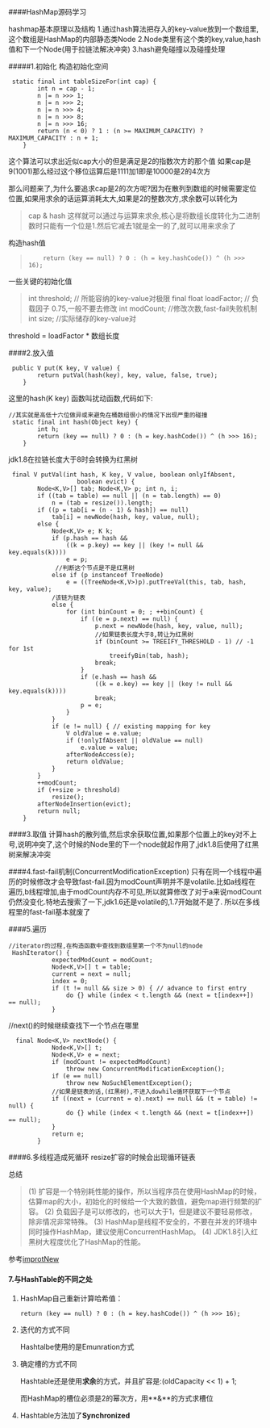 ####HashMap源码学习

hashmap基本原理以及结构
1.通过hash算法把存入的key-value放到一个数组里,这个数组是HashMap的内部静态类Node
2.Node类里有这个类的key,value,hash值和下一个Node(用于拉链法解决冲突)
3.hash避免碰撞以及碰撞处理

#####1.初始化
构造初始化空间
```
 static final int tableSizeFor(int cap) {
        int n = cap - 1;
        n |= n >>> 1;
        n |= n >>> 2;
        n |= n >>> 4;
        n |= n >>> 8;
        n |= n >>> 16;
        return (n < 0) ? 1 : (n >= MAXIMUM_CAPACITY) ? MAXIMUM_CAPACITY : n + 1;
    }
```
这个算法可以求出近似cap大小的但是满足是2的指数次方的那个值
如果cap是9(1001)那么经过这个移位运算后是1111加1即是10000是2的4次方

那么问题来了,为什么要追求cap是2的次方呢?因为在散列到数组的时候需要定位位置,如果用求余的话运算消耗太大,如果是2的整数次方,求余数可以转化为
> cap & hash
> 这样就可以通过与运算来求余,核心是将数组长度转化为二进制数时只能有一个位是1.然后它减去1就是全一的了,就可以用来求余了

构造hash值
>         return (key == null) ? 0 : (h = key.hashCode()) ^ (h >>> 16);

一些关键的初始化值
>int threshold;             // 所能容纳的key-value对极限 
>final float loadFactor;    // 负载因子 0.75,一般不要去修改
>int modCount;  //修改次数,fast-fail失败机制
>int size; //实际储存的key-value对

threshold = loadFactor * 数组长度


####2.放入值

```
 public V put(K key, V value) {
        return putVal(hash(key), key, value, false, true);
    }
```
这里的hash(K key) 函数叫扰动函数,代码如下:
```
//其实就是高低十六位做异或来避免在桶数组很小的情况下出现严重的碰撞
 static final int hash(Object key) {
        int h;
        return (key == null) ? 0 : (h = key.hashCode()) ^ (h >>> 16);
    }
```
jdk1.8在拉链长度大于8时会转换为红黑树
```
 final V putVal(int hash, K key, V value, boolean onlyIfAbsent,
                   boolean evict) {
        Node<K,V>[] tab; Node<K,V> p; int n, i;
        if ((tab = table) == null || (n = tab.length) == 0)
            n = (tab = resize()).length;
        if ((p = tab[i = (n - 1) & hash]) == null)
            tab[i] = newNode(hash, key, value, null);
        else {
            Node<K,V> e; K k;
            if (p.hash == hash &&
                ((k = p.key) == key || (key != null && key.equals(k))))
                e = p;
             //判断这个节点是不是红黑树
            else if (p instanceof TreeNode)
                e = ((TreeNode<K,V>)p).putTreeVal(this, tab, hash, key, value);
            /该链为链表
            else {
                for (int binCount = 0; ; ++binCount) {
                    if ((e = p.next) == null) {
                        p.next = newNode(hash, key, value, null);
                        //如果链表长度大于8,转让为红黑树
                        if (binCount >= TREEIFY_THRESHOLD - 1) // -1 for 1st
                            treeifyBin(tab, hash);
                        break;
                    }
                    if (e.hash == hash &&
                        ((k = e.key) == key || (key != null && key.equals(k))))
                        break;
                    p = e;
                }
            }
            if (e != null) { // existing mapping for key
                V oldValue = e.value;
                if (!onlyIfAbsent || oldValue == null)
                    e.value = value;
                afterNodeAccess(e);
                return oldValue;
            }
        }
        ++modCount;
        if (++size > threshold)
            resize();
        afterNodeInsertion(evict);
        return null;
    }
```

####3.取值
计算hash的散列值,然后求余获取位置,如果那个位置上的key对不上号,说明冲突了,这个时候的Node里的下一个node就起作用了,jdk1.8后使用了红黑树来解决冲突

####4.fast-fail机制(ConcurrentModificationException)
只有在同一个线程中遍历的时候修改才会导致fast-fail.因为modCount声明并不是volatile.比如a线程在遍历,b线程增加,由于modCount内存不可见,所以就算修改了对于a来说modCount仍然没变化.特地去搜索了一下,jdk1.6还是volatile的,1.7开始就不是了.
所以在多线程里的fast-fail基本就废了

####5.遍历
```
//iterator的过程,在构造函数中查找到数组里第一个不为null的node
 HashIterator() {
            expectedModCount = modCount;
            Node<K,V>[] t = table;
            current = next = null;
            index = 0;
            if (t != null && size > 0) { // advance to first entry
                do {} while (index < t.length && (next = t[index++]) == null);
            }
```

//next()的时候继续查找下一个节点在哪里
```
  final Node<K,V> nextNode() {
            Node<K,V>[] t;
            Node<K,V> e = next;
            if (modCount != expectedModCount)
                throw new ConcurrentModificationException();
            if (e == null)
                throw new NoSuchElementException();
            //如果是链表的话,(红黑树),不进入dowhile循环获取下一个节点
            if ((next = (current = e).next) == null && (t = table) != null) {
                do {} while (index < t.length && (next = t[index++]) == null);
            }
            return e;
        }
```


####6.多线程造成死循环
resize扩容的时候会出现循环链表




总结
> (1) 扩容是一个特别耗性能的操作，所以当程序员在使用HashMap的时候，估算map的大小，初始化的时候给一个大致的数值，避免map进行频繁的扩容。
> (2) 负载因子是可以修改的，也可以大于1，但是建议不要轻易修改，除非情况非常特殊。
> (3) HashMap是线程不安全的，不要在并发的环境中同时操作HashMap，建议使用ConcurrentHashMap。
> (4) JDK1.8引入红黑树大程度优化了HashMap的性能。

参考[improtNew](http://www.importnew.com/20386.html)



#### 7.与HashTable的不同之处

1. HashMap自己重新计算哈希值：

   ```
   return (key == null) ? 0 : (h = key.hashCode()) ^ (h >>> 16);
   ```

2. 迭代的方式不同

   Hashtalbe使用的是Emunration方式

3. 确定槽的方式不同

   Hashtable还是使用**求余**的方式，并且扩容是:(oldCapacity << 1) + 1;

   而HashMap的槽位必须是2的幂次方，用**&**的方式求槽位

4. Hashtable方法加了**Synchronized**

   ​

